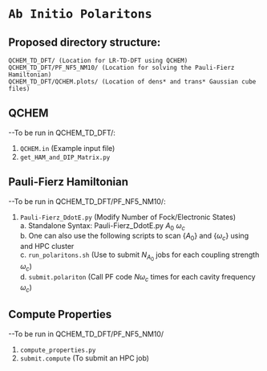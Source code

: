 # ```Ab Initio Polaritons```

## Proposed directory structure:
```
QCHEM_TD_DFT/ (Location for LR-TD-DFT using QCHEM)
QCHEM_TD_DFT/PF_NF5_NM10/ (Location for solving the Pauli-Fierz Hamiltonian)
QCHEM_TD_DFT/QCHEM.plots/ (Location of dens* and trans* Gaussian cube files)
```

## QCHEM
--To be run in QCHEM_TD_DFT/:
1. ```QCHEM.in``` (Example input file)
2. ```get_HAM_and_DIP_Matrix.py```

## Pauli-Fierz Hamiltonian
--To be run in QCHEM_TD_DFT/PF_NF5_NM10/:
1. ```Pauli-Fierz_DdotE.py``` (Modify Number of Fock/Electronic States) \
    a. Standalone Syntax: Pauli-Fierz_DdotE.py $A_0$ $\omega_c$ \
    b. One can also use the following scripts to scan {$A_0$} and {$\omega_c$} using and HPC cluster \
    c. ```run_polaritons.sh``` (Use to submit $N_{A_0}$ jobs for each coupling strength $\omega_c$) \
    d. ```submit.polariton``` (Call PF code $N{\omega_c}$ times for each cavity frequency $\omega_c$)

## Compute Properties
--To be run in QCHEM_TD_DFT/PF_NF5_NM10/
1. ```compute_properties.py```
2. ```submit.compute``` (To submit an HPC job)






